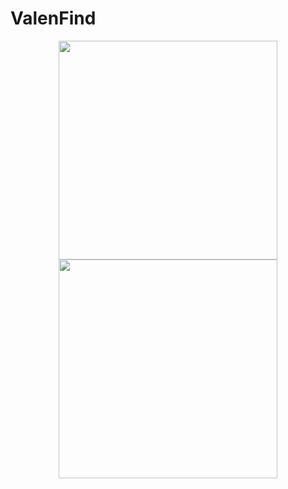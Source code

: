 # ValenFind
<p align="center">
  <img src="https://cdn.pixabay.com/photo/2017/01/31/22/46/boy-2027897_1280.png" width="350"/>
  <img src="http://clubs.arizona.edu/~incose/images/logos/new_ua_block.png" width="350"/>
</p>

